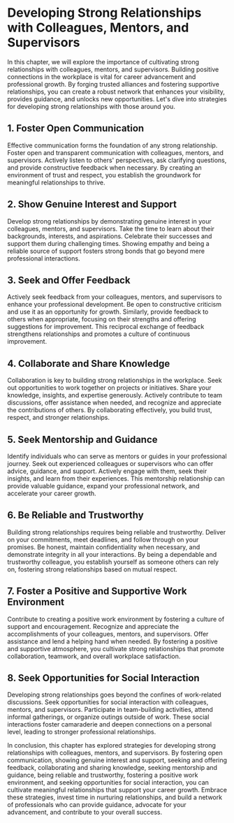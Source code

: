 Developing Strong Relationships with Colleagues, Mentors, and Supervisors
=====================================================================================

In this chapter, we will explore the importance of cultivating strong relationships with colleagues, mentors, and supervisors. Building positive connections in the workplace is vital for career advancement and professional growth. By forging trusted alliances and fostering supportive relationships, you can create a robust network that enhances your visibility, provides guidance, and unlocks new opportunities. Let's dive into strategies for developing strong relationships with those around you.

**1. Foster Open Communication**
--------------------------------

Effective communication forms the foundation of any strong relationship. Foster open and transparent communication with colleagues, mentors, and supervisors. Actively listen to others' perspectives, ask clarifying questions, and provide constructive feedback when necessary. By creating an environment of trust and respect, you establish the groundwork for meaningful relationships to thrive.

**2. Show Genuine Interest and Support**
----------------------------------------

Develop strong relationships by demonstrating genuine interest in your colleagues, mentors, and supervisors. Take the time to learn about their backgrounds, interests, and aspirations. Celebrate their successes and support them during challenging times. Showing empathy and being a reliable source of support fosters strong bonds that go beyond mere professional interactions.

**3. Seek and Offer Feedback**
------------------------------

Actively seek feedback from your colleagues, mentors, and supervisors to enhance your professional development. Be open to constructive criticism and use it as an opportunity for growth. Similarly, provide feedback to others when appropriate, focusing on their strengths and offering suggestions for improvement. This reciprocal exchange of feedback strengthens relationships and promotes a culture of continuous improvement.

**4. Collaborate and Share Knowledge**
--------------------------------------

Collaboration is key to building strong relationships in the workplace. Seek out opportunities to work together on projects or initiatives. Share your knowledge, insights, and expertise generously. Actively contribute to team discussions, offer assistance when needed, and recognize and appreciate the contributions of others. By collaborating effectively, you build trust, respect, and stronger relationships.

**5. Seek Mentorship and Guidance**
-----------------------------------

Identify individuals who can serve as mentors or guides in your professional journey. Seek out experienced colleagues or supervisors who can offer advice, guidance, and support. Actively engage with them, seek their insights, and learn from their experiences. This mentorship relationship can provide valuable guidance, expand your professional network, and accelerate your career growth.

**6. Be Reliable and Trustworthy**
----------------------------------

Building strong relationships requires being reliable and trustworthy. Deliver on your commitments, meet deadlines, and follow through on your promises. Be honest, maintain confidentiality when necessary, and demonstrate integrity in all your interactions. By being a dependable and trustworthy colleague, you establish yourself as someone others can rely on, fostering strong relationships based on mutual respect.

**7. Foster a Positive and Supportive Work Environment**
--------------------------------------------------------

Contribute to creating a positive work environment by fostering a culture of support and encouragement. Recognize and appreciate the accomplishments of your colleagues, mentors, and supervisors. Offer assistance and lend a helping hand when needed. By fostering a positive and supportive atmosphere, you cultivate strong relationships that promote collaboration, teamwork, and overall workplace satisfaction.

**8. Seek Opportunities for Social Interaction**
------------------------------------------------

Developing strong relationships goes beyond the confines of work-related discussions. Seek opportunities for social interaction with colleagues, mentors, and supervisors. Participate in team-building activities, attend informal gatherings, or organize outings outside of work. These social interactions foster camaraderie and deepen connections on a personal level, leading to stronger professional relationships.

In conclusion, this chapter has explored strategies for developing strong relationships with colleagues, mentors, and supervisors. By fostering open communication, showing genuine interest and support, seeking and offering feedback, collaborating and sharing knowledge, seeking mentorship and guidance, being reliable and trustworthy, fostering a positive work environment, and seeking opportunities for social interaction, you can cultivate meaningful relationships that support your career growth. Embrace these strategies, invest time in nurturing relationships, and build a network of professionals who can provide guidance, advocate for your advancement, and contribute to your overall success.
